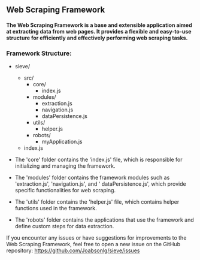 ## Web Scraping Framework

#### The Web Scraping Framework is a base and extensible application aimed at extracting data from web pages. It provides a flexible and easy-to-use structure for efficiently and effectively performing web scraping tasks.

### Framework Structure:

- sieve/
    - src/
        - core/
            - index.js
        - modules/
            - extraction.js
            - navigation.js
            - dataPersistence.js
        - utils/
            - helper.js
        - robots/
            - myApplication.js
    - index.js


- The 'core' folder contains the 'index.js' file, which is responsible for initializing and managing the framework.
- The 'modules' folder contains the framework modules such as 'extraction.js', 'navigation.js', and '
  dataPersistence.js', which provide specific functionalities for web scraping.
- The 'utils' folder contains the 'helper.js' file, which contains helper functions used in the framework.
- The 'robots' folder contains the applications that use the framework and define custom steps for data extraction.

If you encounter any issues or have suggestions for improvements to the Web Scraping Framework, feel free to open a new
issue on the GitHub repository: https://github.com/Joabsonlg/sieve/issues
